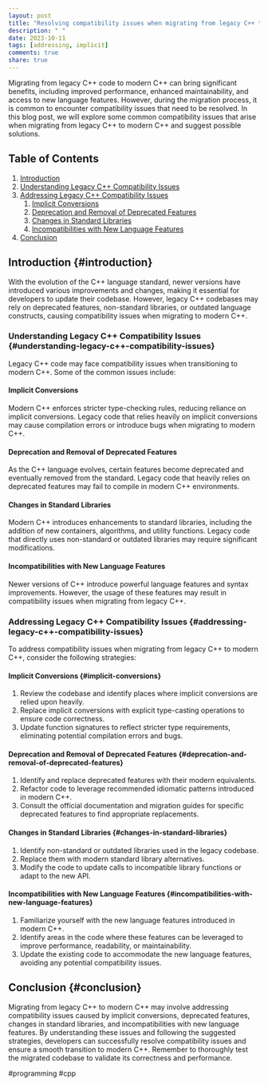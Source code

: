 ```yaml
---
layout: post
title: "Resolving compatibility issues when migrating from legacy C++ to modern C++"
description: " "
date: 2023-10-11
tags: [addressing, implicit]
comments: true
share: true
---
```


Migrating from legacy C++ code to modern C++ can bring significant benefits, including improved performance, enhanced maintainability, and access to new language features. However, during the migration process, it is common to encounter compatibility issues that need to be resolved. In this blog post, we will explore some common compatibility issues that arise when migrating from legacy C++ to modern C++ and suggest possible solutions.

## Table of Contents
1. [Introduction](#introduction)
2. [Understanding Legacy C++ Compatibility Issues](#understanding-legacy-c++-compatibility-issues)
3. [Addressing Legacy C++ Compatibility Issues](#addressing-legacy-c++-compatibility-issues)
    1. [Implicit Conversions](#implicit-conversions)
    2. [Deprecation and Removal of Deprecated Features](#deprecation-and-removal-of-deprecated-features)
    3. [Changes in Standard Libraries](#changes-in-standard-libraries)
    4. [Incompatibilities with New Language Features](#incompatibilities-with-new-language-features)
4. [Conclusion](#conclusion)

## Introduction {#introduction}

With the evolution of the C++ language standard, newer versions have introduced various improvements and changes, making it essential for developers to update their codebase. However, legacy C++ codebases may rely on deprecated features, non-standard libraries, or outdated language constructs, causing compatibility issues when migrating to modern C++.

### Understanding Legacy C++ Compatibility Issues {#understanding-legacy-c++-compatibility-issues}

Legacy C++ code may face compatibility issues when transitioning to modern C++. Some of the common issues include:

#### Implicit Conversions

Modern C++ enforces stricter type-checking rules, reducing reliance on implicit conversions. Legacy code that relies heavily on implicit conversions may cause compilation errors or introduce bugs when migrating to modern C++.

#### Deprecation and Removal of Deprecated Features

As the C++ language evolves, certain features become deprecated and eventually removed from the standard. Legacy code that heavily relies on deprecated features may fail to compile in modern C++ environments.

#### Changes in Standard Libraries

Modern C++ introduces enhancements to standard libraries, including the addition of new containers, algorithms, and utility functions. Legacy code that directly uses non-standard or outdated libraries may require significant modifications.

#### Incompatibilities with New Language Features

Newer versions of C++ introduce powerful language features and syntax improvements. However, the usage of these features may result in compatibility issues when migrating from legacy C++.

### Addressing Legacy C++ Compatibility Issues {#addressing-legacy-c++-compatibility-issues}

To address compatibility issues when migrating from legacy C++ to modern C++, consider the following strategies:

#### Implicit Conversions {#implicit-conversions}

1. Review the codebase and identify places where implicit conversions are relied upon heavily.
2. Replace implicit conversions with explicit type-casting operations to ensure code correctness.
3. Update function signatures to reflect stricter type requirements, eliminating potential compilation errors and bugs.

#### Deprecation and Removal of Deprecated Features {#deprecation-and-removal-of-deprecated-features}

1. Identify and replace deprecated features with their modern equivalents.
2. Refactor code to leverage recommended idiomatic patterns introduced in modern C++.
3. Consult the official documentation and migration guides for specific deprecated features to find appropriate replacements.

#### Changes in Standard Libraries {#changes-in-standard-libraries}

1. Identify non-standard or outdated libraries used in the legacy codebase.
2. Replace them with modern standard library alternatives.
3. Modify the code to update calls to incompatible library functions or adapt to the new API.

#### Incompatibilities with New Language Features {#incompatibilities-with-new-language-features}

1. Familiarize yourself with the new language features introduced in modern C++.
2. Identify areas in the code where these features can be leveraged to improve performance, readability, or maintainability.
3. Update the existing code to accommodate the new language features, avoiding any potential compatibility issues.

## Conclusion {#conclusion}

Migrating from legacy C++ to modern C++ may involve addressing compatibility issues caused by implicit conversions, deprecated features, changes in standard libraries, and incompatibilities with new language features. By understanding these issues and following the suggested strategies, developers can successfully resolve compatibility issues and ensure a smooth transition to modern C++. Remember to thoroughly test the migrated codebase to validate its correctness and performance.

#programming #cpp